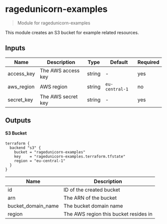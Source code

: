 # ragedunicorn-examples

> Module for ragedunicorn-examples

This module creates an S3 bucket for example related resources.

## Inputs

| Name       | Description        | Type   | Default        | Required |
|------------|--------------------|--------|----------------|----------|
| access_key | The AWS access key | string | -              | yes      |
| aws_region | AWS region         | string | `eu-central-1` | no       |
| secret_key | The AWS secret key | string | -              | yes      |

## Outputs

#### S3 Bucket

```
terraform {
  backend "s3" {
    bucket = "ragedunicorn-examples"
    key    = "ragedunicorn-examples.terraform.tfstate"
    region = "eu-central-1"
  }
}
```

| Name               | Description                            |
|--------------------|----------------------------------------|
| id                 | ID of the created bucket               |
| arn                | The ARN of the bucket                  |
| bucket_domain_name | The bucket domain name                 |
| region             | The AWS region this bucket resides in  |
